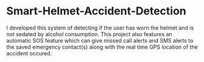 # Smart-Helmet-Accident-Detection
I developed this system of detecting if the user has worn the helmet and is not sedated by alcohol consumption. This project also features an automatic SOS feature which can give missed call alerts and SMS alerts to the saved emergency contact(s) along with the real time GPS location of the accident occured.

